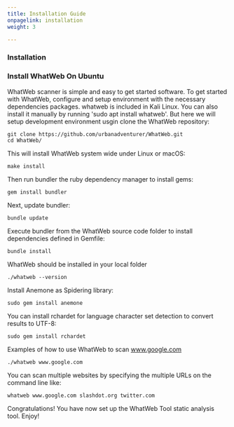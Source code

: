 ```yaml
---
title: Installation Guide
onpagelink: installation
weight: 3

---
```


### Installation

### Install WhatWeb On Ubuntu

WhatWeb scanner is simple and easy to get started software. To get started with WhatWeb, configure and setup environment with the necessary dependencies packages. whatweb is included in Kali Linux. You can also install it manually by running 'sudo apt install whatweb'. But here we will setup development environment usgin clone the WhatWeb repository:

    git clone https://github.com/urbanadventurer/WhatWeb.git
    cd WhatWeb/

This will install WhatWeb system wide under Linux or macOS:

    make install

Then run bundler the ruby dependency manager to install gems:

    gem install bundler

Next, update bundler:

    bundle update

Execute bundler from the WhatWeb source code folder to install dependencies defined in Gemfile:

    bundle install

WhatWeb should be installed in your local folder

    ./whatweb --version

Install Anemone as Spidering library:

    sudo gem install anemone

You can install rchardet for language character set detection to convert results to UTF-8:

    sudo gem install rchardet

Examples of how to use WhatWeb to scan www.google.com

    ./whatweb www.google.com

You can scan multiple websites by specifying the multiple URLs on the command line like:

    whatweb www.google.com slashdot.org twitter.com

Congratulations! You have now set up the WhatWeb Tool static analysis tool. Enjoy!